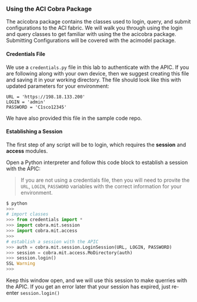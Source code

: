 ### Using the ACI Cobra Package
The acicobra package contains the classes used to login, query, and submit configurations to the ACI fabric. We will walk you through using the login and query classes to get familiar with using the the acicobra package. Submitting Configurations will be covered with the acimodel package.

#### Credentials File
We use a `credentials.py` file in this lab to authenticate with the APIC.
If you are following along with your own device, then we suggest creating this file and saving it in your working directory. The file should look like this with updated parameters for your environment:
```
URL = 'https://198.18.133.200'
LOGIN = 'admin'
PASSWORD = 'C1sco12345'
```
 
We have also provided this file in the sample code repo.

#### Establishing a Session
The first step of any script will be to login, which requires the **session** and **access** modules.

Open a Python interpreter and follow this code block to establish a session with the APIC:
>If you are not using a credentials file, then you will need to provite the `URL`, `LOGIN`, `PASSWORD` variables with the correct information for your environment.

```python
$ python
>>> 
# import classes
>>> from credentials import *
>>> import cobra.mit.session
>>> import cobra.mit.access
>>> 
# establish a session with the APIC
>>> auth = cobra.mit.session.LoginSession(URL, LOGIN, PASSWORD)
>>> session = cobra.mit.access.MoDirectory(auth)
>>> session.login()
SSL Warning
>>> 
```

Keep this window open, and we will use this session to make querries with the APIC. If you get an error later that your session has expired, just re-enter `session.login()`